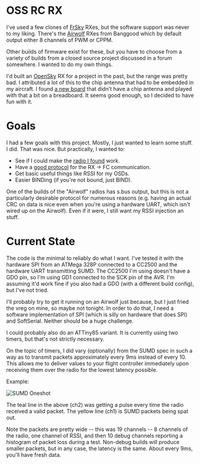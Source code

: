 # OSS RC RX

I've used a few clones of [FrSky][frsky] RXes, but the software
support was never to my liking.  There's the [Airwolf][airwolf] RXes
from Banggood which by default output either 8 channels of PWM or
CPPM.

Other builds of firmware exist for these, but you have to choose from
a variety of builds from a closed source project discussed in a forum
somewhere.  I wanted to do my own things.

I'd built an [OpenSky][opensky] RX for a project in the past, but the
range was pretty bad.  I attributed a lot of this to the chip antenna
that had to be embedded in my aircraft.  I found
[a new board][newboard] that didn't have a chip antenna and played
with that a bit on a breadboard.  It seems good enough, so I decided
to have fun with it.

# Goals

I had a few goals with this project.  Mostly, I just wanted to learn
some stuff.   I did.  That was nice.  But practically, I wanted to:

* See if I could make the [radio I found][newboard] work.
* Have a [good protocol][sumd] for the RX -> FC communication.
* Get basic useful things like RSSI for my OSDs.
* Easier BINDing (if you're not bound, just BIND).

One of the builds of the "Airwolf" radios has s.bus output, but this
is not a particularly desirable protocol for numerous reasons
(e.g. having an actual CRC on data is nice even when you're using a
hardware UART, which isn't wired up on the Airwolf).  Even if it were,
I still want my RSSI injection an stuff.

# Current State

The code is the minimal to reliably do what I want.  I've tested it
with the hardware SPI from an ATMega 328P connected to a CC2500 and
the hardware UART transmitting SUMD.  The CC2500 I'm using doesn't
have a GDO pin, so I'm using GD1 connected to the SCK pin of the AVR.
I'm assuming it'd work fine if you also had a GDO (with a different
build config), but I've not tried.

I'll probably try to get it running on an Airwolf just because, but I
just fried the vreg on mine, so maybe not tonight.  In order to do
that, I need a software implementation of SPI (which is silly on
hardware that does SPI) and SoftSerial.  Neither should be a huge
challenge.

I could probably also do an ATTiny85 variant.  It is currently using
two timers, but that's not strictly necessary.

On the topic of timers, I did vary (optionally) from the SUMD spec in
such a way as to transmit packets approximately every 9ms instead of
every 10.  This allows me to deliver values to your flight controller
immediately upon receiving them over the radio for the lowest latency
possible.

Example:

![SUMD Oneshot](https://usercontent.irccloud-cdn.com/file/s1Hdcx0L/SUMD)

The teal line in the above (ch2) was getting a pulse every time the
radio received a valid packet.  The yellow line (ch1) is SUMD packets
being spat out.

Note the packets are pretty wide -- this was 19 channels -- 8 channels
of the radio, one channel of RSSI, and then 10 debug channels
reporting a histogram of packet loss during a test.  Non-debug builds
will produce smaller packets, but in any case, the latency is the
same.  About every 9ms, you'll have fresh data.

[frsky]: http://www.frsky-rc.com/
[airwolf]: http://www.banggood.com/DIY-FRSKY-8CH-Receiver-RX-PPM-Output-For-X9DPLUS-XJT-DJT-DFT-DHT-p-987247.html
[opensky]: https://github.com/readerror67/OpenSky
[newboard]: http://www.aliexpress.com/item/CC2500-SPI-2-4GHz-Wireless-Transceiver-Module/32610339676.html
[sumd]: http://www.deviationtx.com/media/kunena/attachments/98/HoTT-SUMD-Spec-REV01-12062012-pdf.pdf
